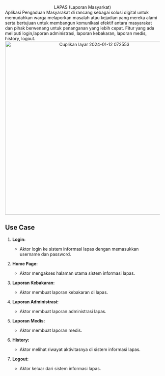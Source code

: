 <div style="text-align: center;">
  LAPAS (Laporan Masyarkat)
</div>
Aplikasi Pengaduan Masyarakat di rancang sebagai solusi digital untuk memudahkan warga melaporkan masalah atau kejadian yang mereka alami serta bertujuan untuk membangun komunikasi efektif antara masyarakat dan pihak berwenang untuk penanganan yang lebih cepat. Fitur yang ada meliputi login,laporan administrasi, laporan kebakaran, laporan medis, history, logout.


<div style="text-align: center;">
  <img width="565" alt="Cuplikan layar 2024-01-12 072553" src="https://github.com/ChendyPutra/FinalProjectPAM_082/assets/114349972/b607a5d9-9d37-4aac-83cf-01079679187b">
</div>

## Use Case

1. **Login:**
   - Aktor login ke sistem informasi lapas dengan memasukkan username dan password.

2. **Home Page:**
   - Aktor mengakses halaman utama sistem informasi lapas.

3. **Laporan Kebakaran:**
   - Aktor membuat laporan kebakaran di lapas.

4. **Laporan Administrasi:**
   - Aktor membuat laporan administrasi lapas.

5. **Laporan Medis:**
   - Aktor membuat laporan medis.

6. **History:**
   - Aktor melihat riwayat aktivitasnya di sistem informasi lapas.

7. **Logout:**
   - Aktor keluar dari sistem informasi lapas.
